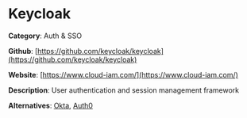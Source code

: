 
# Keycloak

**Category**: Auth & SSO

**Github**: [https://github.com/keycloak/keycloak](https://github.com/keycloak/keycloak)

**Website**: [https://www.cloud-iam.com/](https://www.cloud-iam.com/)

**Description**:
User authentication and session management framework

**Alternatives**: [Okta](https://okta.com/), [Auth0](https://auth0.com/)
